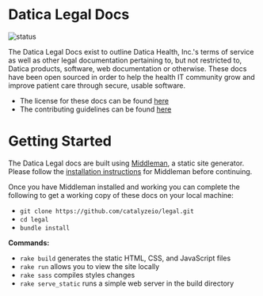 # Datica Legal Docs

![status](https://codeship.com/projects/17469470-49e5-0133-1e8a-02da4d06d74f/status?branch=master)

The Datica Legal Docs exist to outline Datica Health, Inc.'s terms of service as well as other legal documentation pertaining to, but not restricted to, Datica products, software, web documentation or otherwise. These docs have been open sourced in order to help the health IT community grow and improve patient care through secure, usable software.

- The license for these docs can be found [here](https://github.com/catalyzeio/legal/blob/master/LICENSE.md%20)
- The contributing guidelines can be found [here](https://github.com/catalyzeio/legal/blob/master/CONTRIBUTING.md)

# Getting Started

The Datica Legal docs are built using [Middleman](https://middlemanapp.com/), a static site generator. Please follow the [installation instructions](https://middlemanapp.com/basics/install/) for Middleman before continuing.

Once you have Middleman installed and working you can complete the following to get a working copy of these docs on your local machine:

- `git clone https://github.com/catalyzeio/legal.git`
- `cd legal`
- `bundle install`

**Commands:**

- `rake build` generates the static HTML, CSS, and JavaScript files
- `rake run` allows you to view the site locally
- `rake sass` compiles styles changes
- `rake serve_static` runs a simple web server in the build directory